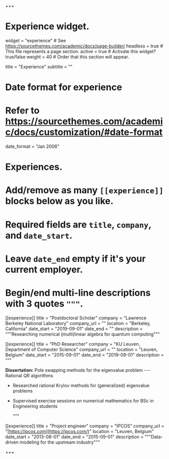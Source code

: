 +++
# Experience widget.
widget = "experience"  # See https://sourcethemes.com/academic/docs/page-builder/
headless = true  # This file represents a page section.
active = true  # Activate this widget? true/false
weight = 40  # Order that this section will appear.

title = "Experience"
subtitle = ""

# Date format for experience
#   Refer to https://sourcethemes.com/academic/docs/customization/#date-format
date_format = "Jan 2006"

# Experiences.
#   Add/remove as many `[[experience]]` blocks below as you like.
#   Required fields are `title`, `company`, and `date_start`.
#   Leave `date_end` empty if it's your current employer.
#   Begin/end multi-line descriptions with 3 quotes `"""`.


[[experience]]
  title = "Postdoctoral Scholar"
  company = "Lawrence Berkeley National Laboratory"
  company_url = ""
  location = "Berkeley, California"
  date_start = "2019-09-01"
  date_end = ""
  description = """Researching numerical (multi)linear algebra for quantum computing"""

[[experience]]
  title = "PhD Researcher"
  company = "KU Leuven, Department of Computer Science"
  company_url = ""
  location = "Leuven, Belgium"
  date_start = "2015-09-01"
  date_end = "2019-09-01"
  description = """

**Dissertation:** Pole swapping methods for the eigenvalue problem --- Rational QR algorithms

* Researched rational Krylov methods for (generalized) eigenvalue problems

* Supervised exercise sessions on numerical mathematics for BSc in Engineering students

  """

[[experience]]
  title = "Project engineer"
  company = "IPCOS"
  company_url = "[https://ipcos.com](https://ipcos.com/)"
  location = "Leuven, Belgium"
  date_start = "2013-08-01"
  date_end = "2015-09-01"
  description = """Data-driven modeling for the upstream industry"""

+++
